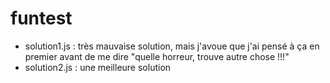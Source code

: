 # funtest
* solution1.js : très mauvaise solution, mais j'avoue que j'ai pensé à ça en premier avant de me dire "quelle horreur, trouve autre chose !!!"
* solution2.js : une meilleure solution